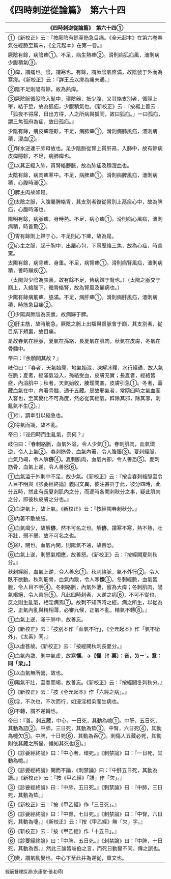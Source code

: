 # 《四時刺逆從論篇》　第六十四

|**《四時刺逆從論篇》　第六十四①**|
|---|
|①《新校正》云：『按厥陰有餘至筋急目痛。《全元起本》在第六卷春氣在經脈至篇末，《全元起本》在第一卷。』|
|厥陰有餘，病陰痺①。不足，病生熱痺②。滑則病狐疝風，濇則病少腹積氣③。|
|①痺，謂痛也。陰，謂寒也。有餘，謂厥陰氣盛滿，故陰發于外而為寒痺。《新校正》云：『詳王氏以痺為痛未通。』|
|②陰不足則陽有餘，故為熱痺。|
|③厥陰脈循股陰入髦中，環陰器，扺少腹，又其絡支別者，循脛上睪，結于莖，故為狐疝，少腹積氣也。《新校正》云：『按楊上善云：「狐夜不得尿，日出方得，人之所病與狐同，故曰狐疝。」一曰孤疝，謂三焦孤府為疝，故曰孤疝。』|
|少陰有餘，病皮痺隱軫，不足，病肺痺①。滑則病肺風疝，濇則病積，溲血②。|
|①腎水逆連于肺母故也。足少陰脈從腎上貫肝鬲，入肺中，故有餘病皮痺隱軫，不足，病肺痺也。|
|②以其正經入肺，貫腎絡膀胱，故為肺疝及積溲血也。|
|太陰有餘，病肉痺寒中。不足，病脾痺①。滑則病脾風疝，濇則病積，心腹時滿②。|
|①脾主肉故如是。|
|②太陰之脈，入腹屬脾絡胃，其支別者復從胃別上鬲疰心中，故為脾疝，心腹時滿也。|
|陽明有餘，病脈痺，身時熱。不足，病心痺①。滑則病心風疝，濇則病積，時善驚②。|
|①胃有餘則上歸于心，不足則心下痺，故為是。|
|②心主之脈，起于胸中，出屬心包，下鬲歷絡三焦，故為心疝，時善驚。|
|太陽有餘，病骨痺、身重。不足，病腎痺①。滑則病腎風疝，濇則病積，善時巔疾②。|
|（太陽與少陰為表裏，故有餘不足，皆病歸于腎也。）（太陽之脈交于巔上，入絡腦下，循膂絡腎，故為腎風及巔病也。）|
|少陽有餘病筋痺、脇滿。不足，病肝痺①。滑則病肝風疝，濇則病積，時筋急目痛②。|
|①少陽與厥陰為表裏，故病歸于脾。|
|②肝主筋，故時筋急。厥陰之脈上出額與督脈會于巔，其支別者，從目系下頰裏，故目痛。|
|是故春氣在經脈，夏氣在孫絡，長夏氣在肌肉，秋氣在皮膚，冬氣在骨髓中。|
|帝曰：『余願聞其故？』|
|岐伯曰：『春者，天氣始開，地氣始泄，凍解冰釋，水行經通，故人氣在脈；夏者，經滿氣溢入，孫絡受血，皮膚充實；長夏者，經絡皆盛，內溢肌中；秋者，天氣始收，腠理閉塞，皮膚引急①。冬者，蓋藏血氣在中，內著骨髓，通于五藏。是故邪氣者，常隨四時之氣血而入客也，至其變化不可為度，然必從其經氣，辟除其邪，除其邪，則亂氣不生②。』|
|①引，謂牽引以縮急也。|
|②得氣而調，故不亂。|
|帝曰：『逆四時而生亂氣，奈何？』|
|岐伯曰：『春刺絡脈，血氣外溢，令人少氣①。春刺肌肉，血氣環逆，令人上氣②。春刺筋骨，血氣內著，令人腹脹③。夏刺經脈，血氣乃竭，令人解**㑊**④。夏刺肌肉，血氣內卻，令人善恐⑤。夏刺筋骨，血氣上逆，令人善怒⑥。|
|①血氣溢于外則中不足，故少氣。《新校正》云：『按自春刺絡脈至令人目不明與《診要經終論》義同文異，彼注甚詳于此，彼分四時，此分五時，然此有長夏刺肌內之分，而逐時各闕刺秋分之事，疑此肌肉之分，即彼秋皮膚之分也。』|
|②血逆氣上，故上氣。《新校正》云：『按經闕春刺秋分。』|
|③內著不散故脹。|
|④血氣竭少，故解**㑊**，然不可名之也。解**㑊**，謂寒不寒，熱不熱，壯不壯，弱不弱，故不可名之也。|
|⑤卻，閉也。血氣內閉，則陽氣不通，故善恐。|
|⑥血氣上逆，則怒氣相應，故善怒。《新校正》云：『按經闕夏刺秋分。』|
|秋刺經脈，血氣上逆，令人善忘①。秋刺絡脈，氣不外行②。令人臥不欲動。秋刺筋骨，血氣內散，令人寒**慄**③。冬刺經脈，血氣皆脫，令人目不明④。冬刺絡脈，內氣外泄，留為大痺；冬刺肌肉，陽氣竭絕，令人善忘⑤。凡此四時刺者，大逆之病⑥，不可不從也，反之則生亂氣，相淫病焉⑦。故刺不知四時之經，病之所生，以從為逆，正氣內亂與精相薄，必審九候，正氣不亂，精氣不轉⑧。』|
|①血氣上逆，滿于肺中，故善忘。|
|②《新校正》云：『按別本作「血氣不行」，《全元起本》作「氣不衛外」，《太素》同。』|
|③以虛甚故。《新校正》云：『按經闕秋刺長夏分。』|
|④血氣內散，則中氣虛，故寒**慄**。**→【慄〔忄栗〕：音，ㄌㄧˋ。意：同「栗」。】**|
|⑤以血氣無所營，故也。|
|⑥陽氣不壯，至春而竭，故善忘。《新校正》云：『按經闕冬刺秋分。』|
|⑦《新校正》云：『按《全元起本》作「六經之病」。』|
|⑧淫，不次也，不次而行，如浸淫相染而生病也。|
|⑨不轉，謂不逆轉也。|
|帝曰：『善。刺五藏，中心，一日死，其動為噫①。中肝，五日死，其動為語②。中肺，三日死，其動為欬③。中腎，六日死④，其動為嚏欠⑤。中脾，十日死⑥，其動為吞⑦。刺傷人五藏必死，其動則依其藏之所變，候知其死也⑧。』|
|①《診要經終論》曰：『中心者，環死。』《刺禁論》曰：『一日死，其動為噫。』|
|②《診要經終論》闕而不論，《刺禁論》曰：『中肝五日死，其動為語。』《新校正》云：『按《甲乙經》「語」作「欠」。』|
|③《診要經終論》曰：『中肺，五日死。』《刺禁論》曰：『中肺，三日死，其動為欬。』|
|④《新校正》云：『按《甲乙經》作「三日死」。』|
|⑤《診要經終論》曰：『中腎，七日死。』《刺禁論》曰：『中腎，六日死，其動為嚏。』《新校正》云：『按《甲乙經》無「欠」字。』|
|⑥《新校正》云：『按《甲乙經》作「十五日」。』|
|⑥《診要經終論》曰：『中脾，五日死。』《刺禁論》曰：『中脾，十日死，其動為吞。』然此三論皆岐伯之言，而死日動變不同，傳之誤也。|
|⑦變，謂氣動變也。中心下至此并為逆從，重文也。|


經筋醫理探源(永康堂‧張老師)


